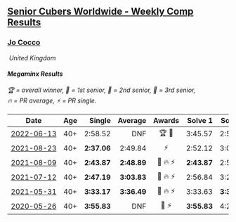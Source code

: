 <style>table {white-space: nowrap;}</style>
<link rel="stylesheet" type="text/css" href="/scw-comp/css/flags.css" />

## [Senior Cubers Worldwide - Weekly Comp Results](/scw-comp/results/)
### [Jo Cocco](README.md)

<i class="flag flag-GB" />&nbsp;United Kingdom

#### Megaminx Results

<span style="white-space: nowrap;">🏆 = overall winner</span>, <span style="white-space: nowrap;">🥇 = 1st senior</span>, <span style="white-space: nowrap;">🥈 = 2nd senior</span>, <span style="white-space: nowrap;">🥉 = 3rd senior</span>, <span style="white-space: nowrap;">🔥 = PR average</span>, <span style="white-space: nowrap;">⚡ = PR single</span>.

| Date | Age | Single | Average | Awards | Solve 1 | Solve 2 | Solve 3 | Solve 4 | Solve 5 | Video |
| :--: | :--: | --: | --: | :--: | --: | --: | --: | --: | --: | :-- |
| [2022-06-13](../../results/2022-06-13/minx.md) | 40+ | 2:58.52 | DNF | 🏆 🥇 | 3:45.57 | 2:58.52 | DNS | DNS | DNS | [Desktop](https://www.facebook.com/JoCocco/videos/5680869055301805) / [Mobile](https://m.facebook.com/JoCocco/videos/5680869055301805) |
| [2021-08-23](../../results/2021-08-23/minx.md) | 40+ | **2:37.06** | 2:49.84 | ⚡ | 2:52.12 | 3:00.34 | **2:37.06** | DNS | DNS | [Desktop](https://www.facebook.com/JoCocco/videos/197391459121462) / [Mobile](https://m.facebook.com/JoCocco/videos/197391459121462) |
| [2021-08-09](../../results/2021-08-09/minx.md) | 40+ | **2:43.87** | **2:48.89** | 🥈 🔥 ⚡ | **2:43.87** | 2:51.34 | 2:51.46 | DNS | DNS | [Desktop](https://www.facebook.com/JoCocco/videos/373801871032976) / [Mobile](https://m.facebook.com/JoCocco/videos/373801871032976) |
| [2021-07-12](../../results/2021-07-12/minx.md) | 40+ | **2:47.19** | **3:03.83** | 🥉 🔥 ⚡ | 2:56.84 | 3:27.45 | **2:47.19** | DNS | DNS | [Desktop](https://www.facebook.com/JoCocco/videos/559898555444042) / [Mobile](https://m.facebook.com/JoCocco/videos/559898555444042) |
| [2021-05-31](../../results/2021-05-31/minx.md) | 40+ | **3:33.17** | **3:36.49** | 🥉 🔥 ⚡ | 3:33.63 | **3:33.17** | 3:42.66 | DNS | DNS | [Desktop](https://www.facebook.com/584947108/videos/10157961681677109) / [Mobile](https://m.facebook.com/584947108/videos/10157961681677109) |
| [2020-05-26](../../results/2020-05-26/minx.md) | 40+ | **3:55.83** | DNF | 🥉 ⚡ | **3:55.83** | 4:26.06 | DNS | DNS | DNS | [Desktop](https://www.facebook.com/events/688407551989463/permalink/689392185224333) / [Mobile](https://m.facebook.com/events/688407551989463?view=permalink&id=689392185224333) |


<!-- Global site tag (gtag.js) - Google Analytics -->
<script async src="https://www.googletagmanager.com/gtag/js?id=UA-86348435-3"></script>
<script>window.dataLayer = window.dataLayer || []; function gtag() {dataLayer.push(arguments);} gtag('js', new Date()); gtag('config', 'UA-86348435-3');</script>
